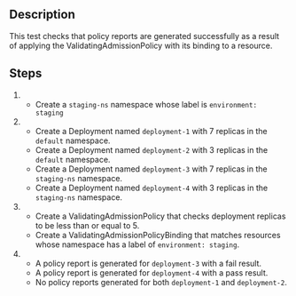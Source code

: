 ## Description

This test checks that policy reports are generated successfully as a result of applying the ValidatingAdmissionPolicy with its binding to a resource.

## Steps

1.  - Create a `staging-ns` namespace whose label is `environment: staging`
1.  - Create a Deployment named `deployment-1` with 7 replicas in the `default` namespace.
    - Create a Deployment named `deployment-2` with 3 replicas in the `default` namespace.
    - Create a Deployment named `deployment-3` with 7 replicas in the `staging-ns` namespace.
    - Create a Deployment named `deployment-4` with 3 replicas in the `staging-ns` namespace.
1.  - Create a ValidatingAdmissionPolicy that checks deployment replicas to be less than or equal to 5.
    - Create a ValidatingAdmissionPolicyBinding that matches resources whose namespace has a label of `environment: staging`.
1.  - A policy report is generated for `deployment-3` with a fail result.
    - A policy report is generated for `deployment-4` with a pass result.
    - No policy reports generated for both `deployment-1` and `deployment-2`.
